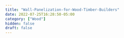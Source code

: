 ```yaml
---
title: "Wall-Panelization-for-Wood-Timber-Builders"
date: 2022-07-25T16:28:50-05:00
category: ["Wood"]
hidden: false
draft: false
---
```


